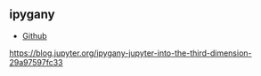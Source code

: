 ## ipygany

- [Github](https://github.com/QuantStack/ipygany)

https://blog.jupyter.org/ipygany-jupyter-into-the-third-dimension-29a97597fc33